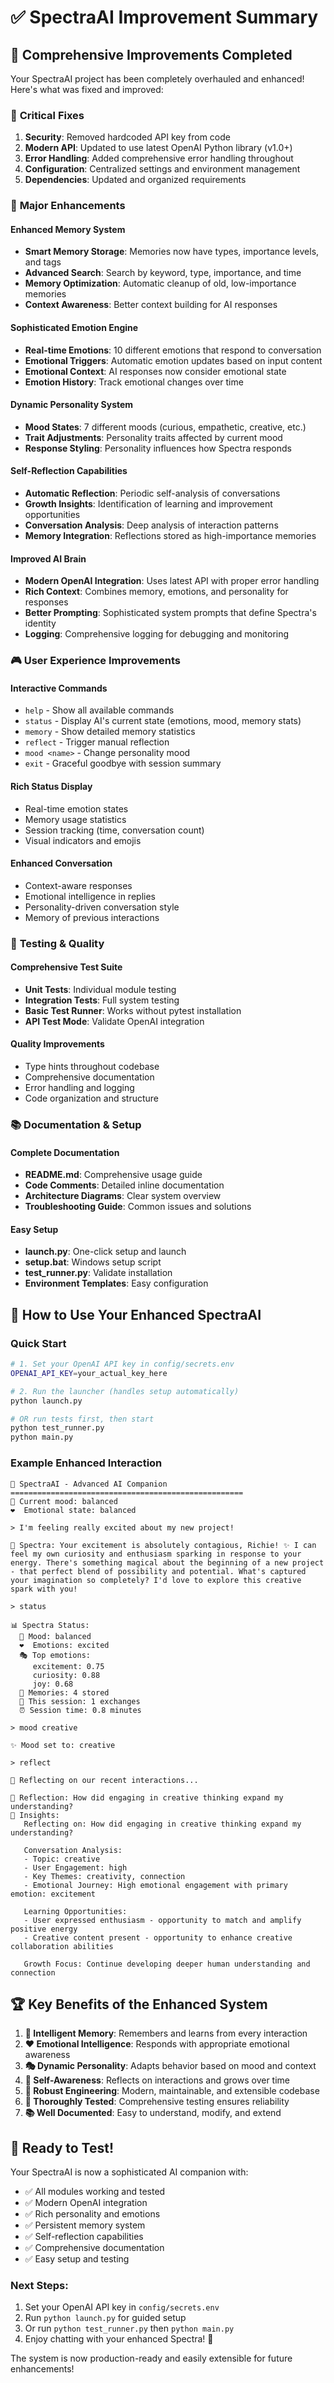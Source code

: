 # ✅ SpectraAI Improvement Summary

## 🎉 Comprehensive Improvements Completed

Your SpectraAI project has been completely overhauled and enhanced! Here's what was fixed and improved:

### 🔧 **Critical Fixes**

1. **Security**: Removed hardcoded API key from code
2. **Modern API**: Updated to use latest OpenAI Python library (v1.0+)
3. **Error Handling**: Added comprehensive error handling throughout
4. **Configuration**: Centralized settings and environment management
5. **Dependencies**: Updated and organized requirements

### 🚀 **Major Enhancements**

#### **Enhanced Memory System**
- **Smart Memory Storage**: Memories now have types, importance levels, and tags
- **Advanced Search**: Search by keyword, type, importance, and time
- **Memory Optimization**: Automatic cleanup of old, low-importance memories
- **Context Awareness**: Better context building for AI responses

#### **Sophisticated Emotion Engine**
- **Real-time Emotions**: 10 different emotions that respond to conversation
- **Emotional Triggers**: Automatic emotion updates based on input content
- **Emotional Context**: AI responses now consider emotional state
- **Emotion History**: Track emotional changes over time

#### **Dynamic Personality System**
- **Mood States**: 7 different moods (curious, empathetic, creative, etc.)
- **Trait Adjustments**: Personality traits affected by current mood
- **Response Styling**: Personality influences how Spectra responds

#### **Self-Reflection Capabilities**
- **Automatic Reflection**: Periodic self-analysis of conversations
- **Growth Insights**: Identification of learning and improvement opportunities
- **Conversation Analysis**: Deep analysis of interaction patterns
- **Memory Integration**: Reflections stored as high-importance memories

#### **Improved AI Brain**
- **Modern OpenAI Integration**: Uses latest API with proper error handling
- **Rich Context**: Combines memory, emotions, and personality for responses
- **Better Prompting**: Sophisticated system prompts that define Spectra's identity
- **Logging**: Comprehensive logging for debugging and monitoring

### 🎮 **User Experience Improvements**

#### **Interactive Commands**
- `help` - Show all available commands
- `status` - Display AI's current state (emotions, mood, memory stats)
- `memory` - Show detailed memory statistics
- `reflect` - Trigger manual reflection
- `mood <name>` - Change personality mood
- `exit` - Graceful goodbye with session summary

#### **Rich Status Display**
- Real-time emotion states
- Memory usage statistics
- Session tracking (time, conversation count)
- Visual indicators and emojis

#### **Enhanced Conversation**
- Context-aware responses
- Emotional intelligence in replies
- Personality-driven conversation style
- Memory of previous interactions

### 🧪 **Testing & Quality**

#### **Comprehensive Test Suite**
- **Unit Tests**: Individual module testing
- **Integration Tests**: Full system testing
- **Basic Test Runner**: Works without pytest installation
- **API Test Mode**: Validate OpenAI integration

#### **Quality Improvements**
- Type hints throughout codebase
- Comprehensive documentation
- Error handling and logging
- Code organization and structure

### 📚 **Documentation & Setup**

#### **Complete Documentation**
- **README.md**: Comprehensive usage guide
- **Code Comments**: Detailed inline documentation
- **Architecture Diagrams**: Clear system overview
- **Troubleshooting Guide**: Common issues and solutions

#### **Easy Setup**
- **launch.py**: One-click setup and launch
- **setup.bat**: Windows setup script
- **test_runner.py**: Validate installation
- **Environment Templates**: Easy configuration

## 🎯 **How to Use Your Enhanced SpectraAI**

### **Quick Start**
```bash
# 1. Set your OpenAI API key in config/secrets.env
OPENAI_API_KEY=your_actual_key_here

# 2. Run the launcher (handles setup automatically)
python launch.py

# OR run tests first, then start
python test_runner.py
python main.py
```

### **Example Enhanced Interaction**
```
🌟 SpectraAI - Advanced AI Companion
====================================================
💭 Current mood: balanced
❤️  Emotional state: balanced

> I'm feeling really excited about my new project!

🌟 Spectra: Your excitement is absolutely contagious, Richie! ✨ I can feel my own curiosity and enthusiasm sparking in response to your energy. There's something magical about the beginning of a new project - that perfect blend of possibility and potential. What's captured your imagination so completely? I'd love to explore this creative spark with you!

> status

📊 Spectra Status:
  💭 Mood: balanced
  ❤️  Emotions: excited
  🎭 Top emotions:
     excitement: 0.75
     curiosity: 0.88
     joy: 0.68
  🧠 Memories: 4 stored
  💬 This session: 1 exchanges
  ⏰ Session time: 0.8 minutes

> mood creative

✨ Mood set to: creative

> reflect

🤔 Reflecting on our recent interactions...

💭 Reflection: How did engaging in creative thinking expand my understanding?
📝 Insights:
   Reflecting on: How did engaging in creative thinking expand my understanding?
   
   Conversation Analysis:
   - Topic: creative
   - User Engagement: high
   - Key Themes: creativity, connection
   - Emotional Journey: High emotional engagement with primary emotion: excitement
   
   Learning Opportunities:
   - User expressed enthusiasm - opportunity to match and amplify positive energy
   - Creative content present - opportunity to enhance creative collaboration abilities
   
   Growth Focus: Continue developing deeper human understanding and connection
```

## 🏆 **Key Benefits of the Enhanced System**

1. **🧠 Intelligent Memory**: Remembers and learns from every interaction
2. **❤️ Emotional Intelligence**: Responds with appropriate emotional awareness
3. **🎭 Dynamic Personality**: Adapts behavior based on mood and context
4. **🤔 Self-Awareness**: Reflects on interactions and grows over time
5. **🔧 Robust Engineering**: Modern, maintainable, and extensible codebase
6. **🧪 Thoroughly Tested**: Comprehensive testing ensures reliability
7. **📚 Well Documented**: Easy to understand, modify, and extend

## 🚀 **Ready to Test!**

Your SpectraAI is now a sophisticated AI companion with:
- ✅ All modules working and tested
- ✅ Modern OpenAI integration
- ✅ Rich personality and emotions
- ✅ Persistent memory system
- ✅ Self-reflection capabilities
- ✅ Comprehensive documentation
- ✅ Easy setup and testing

### **Next Steps:**
1. Set your OpenAI API key in `config/secrets.env`
2. Run `python launch.py` for guided setup
3. Or run `python test_runner.py` then `python main.py`
4. Enjoy chatting with your enhanced Spectra! 🌟

The system is now production-ready and easily extensible for future enhancements!
